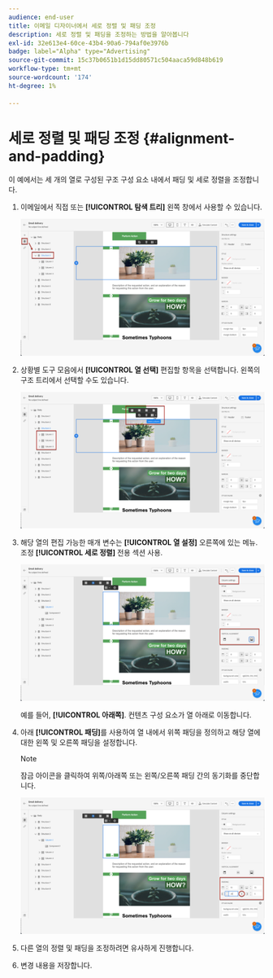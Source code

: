```yaml
---
audience: end-user
title: 이메일 디자이너에서 세로 정렬 및 패딩 조정
description: 세로 정렬 및 패딩을 조정하는 방법을 알아봅니다
exl-id: 32e613e4-60ce-43b4-90a6-794af0e3976b
badge: label="Alpha" type="Advertising"
source-git-commit: 15c37b0651b1d15dd80571c504aaca59d848b619
workflow-type: tm+mt
source-wordcount: '174'
ht-degree: 1%

---
```



# 세로 정렬 및 패딩 조정 {#alignment-and-padding}

이 예에서는 세 개의 열로 구성된 구조 구성 요소 내에서 패딩 및 세로 정렬을 조정합니다.

1. 이메일에서 직접 또는 **[!UICONTROL 탐색 트리]** 왼쪽 창에서 사용할 수 있습니다.

   ![](assets/alignment_1.png)

1. 상황별 도구 모음에서 **[!UICONTROL 열 선택]** 편집할 항목을 선택합니다. 왼쪽의 구조 트리에서 선택할 수도 있습니다.

   ![](assets/alignment_2.png)

1. 해당 열의 편집 가능한 매개 변수는 **[!UICONTROL 열 설정]** 오른쪽에 있는 메뉴. 조정 **[!UICONTROL 세로 정렬]** 전용 섹션 사용.

   ![](assets/alignment_3.png)

   예를 들어, **[!UICONTROL 아래쪽]**. 컨텐츠 구성 요소가 열 아래로 이동합니다.

1. 아래 **[!UICONTROL 패딩]**&#x200B;를 사용하여 열 내에서 위쪽 패딩을 정의하고 해당 열에 대한 왼쪽 및 오른쪽 패딩을 설정합니다.

   >[!NOTE]
   >
   >잠금 아이콘을 클릭하여 위쪽/아래쪽 또는 왼쪽/오른쪽 패딩 간의 동기화를 중단합니다.

   ![](assets/alignment_4.png)

1. 다른 열의 정렬 및 패딩을 조정하려면 유사하게 진행합니다.

1. 변경 내용을 저장합니다.
